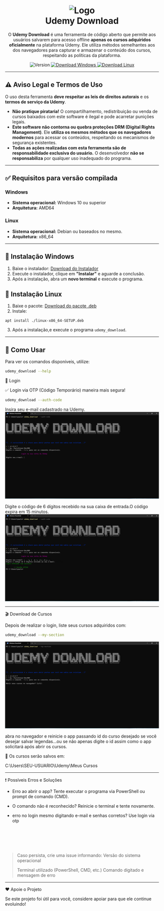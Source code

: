 <div align="center">
  <h1>
    <img src="assets/favicon.ico" alt="Logo" width="280"><br>
    Udemy Download
  </h1>
  <p align="center">

  O **Udemy Download** é uma ferramenta de código aberto que permite aos usuários salvarem para acesso offline **apenas os cursos adquiridos oficialmente** na plataforma Udemy. Ele utiliza métodos semelhantes aos dos navegadores para capturar e armazenar o conteúdo dos cursos, respeitando as políticas da plataforma.</p>

  <p align="center">
    <img src="https://img.shields.io/badge/Version-1.0.0.7-orange?style=flat-square" alt="Version">
    <a href="https://github.com/PauloCesar-dev404/Udemy-Download/raw/refs/heads/main/versions/win-amd64-SETUP.exe" target="_blank">
      <img src="https://img.shields.io/badge/Download-Windows-blue?style=flat-square" alt="Download Windows">
    </a>
  <a href="https://github.com/PauloCesar-dev404/Udemy-Download/raw/refs/heads/main/versions/linux-x86_64-SETUP.deb" target="_blank">
      <img src="https://img.shields.io/badge/Download-Linux-blue?style=flat-square" alt="Download Linux">
    </a>
  </p>
</div>



---

## ⚠️ Aviso Legal e Termos de Uso  

O uso desta ferramenta **deve respeitar as leis de direitos autorais** e os **termos de serviço da Udemy**.  

- **Não pratique pirataria!** O compartilhamento, redistribuição ou venda de cursos baixados com este software é ilegal e pode acarretar punições legais.  
- **Este software não contorna ou quebra proteções DRM (Digital Rights Management)**. Ele **utiliza os mesmos métodos que os navegadores modernos** para acessar os conteúdos, respeitando os mecanismos de segurança existentes.  
- **Todas as ações realizadas com esta ferramenta são de responsabilidade exclusiva do usuário.** O desenvolvedor **não se responsabiliza** por qualquer uso inadequado do programa.  

---

## ✅ Requisitos para versão compilada 

### Windows 

- **Sistema operacional:** Windows 10 ou superior  
- **Arquitetura:** AMD64  
### Linux
- **Sistema operacional:** Debian ou baseados no mesmo.  
- **Arquitetura:** x86_64
---

## 🔧 Instalação Windows

1. Baixe o instalador: [Download do Instalador](https://github.com/PauloCesar-dev404/Udemy-Download/raw/refs/heads/main/versions/win-amd64-SETUP.exe)  
2. Execute o instalador, clique em **"Instalar"** e aguarde a conclusão.  
3. Após a instalação, abra um **novo terminal** e execute o programa.  

## 🔧 Instalação Linux

1. Baixe o pacote: [Download do pacote .deb](https://github.com/PauloCesar-dev404/Udemy-Download/raw/refs/heads/main/versions/linux-x86_64-SETUP.deb)  
2. Instale:
```bas
apt install ./linux-x86_64-SETUP.deb
```
3. Após a instalação,e execute o programa `udemy_download`.  


---

## 🚀 Como Usar  

Para ver os comandos disponíveis, utilize:  
```bash
udemy_download --help
```

🔑 Login

✅ Login via OTP (Código Temporário) maneira mais segura!
```bash
udemy_download --auth-code
```

Insira seu e-mail cadastrado na Udemy.
![receber o código otp](<assets/Captura de tela 2025-02-04 194402.png>)

Digite o código de 6 dígitos recebido na sua caixa de entrada.O código expira em 15 minutos.
![inserir o código](<assets/Captura de tela 2025-02-04 194500.png>)

---

🎬 Download de Cursos

Depois de realizar o login, liste seus cursos adquiridos com:
```bash
udemy_download --my-section
```
![my courses](<assets/Captura de tela 2025-02-04 194546.png>)


abra no navegador e reinicie o app passando id do curso desejado se você desejar salvar legendas...ou se não apenas digite o id assim como o app solicitará após abrir os cursos.


📌 Os cursos serão salvos em:

C:\Users\SEU-USUARIO\Udemy\Meus Cursos


---

❗ Possíveis Erros e Soluções

- Erro ao abrir o app? Tente executar o programa via PowerShell ou prompt de comando (CMD).

- O comando não é reconhecido? Reinicie o terminal e tente novamente.

- erro no login mesmo digitando e-mail e senhas corretos? Use login via otp


<br>
<br><br><br>

>Caso persista, crie uma issue informando:
> Versão do sistema operacional
> 
>Terminal utilizado (PowerShell, CMD, etc.)
>Comando digitado e mensagem de erro



---

❤️ Apoie o Projeto

Se este projeto foi útil para você, considere apoiar para que ele continue evoluindo!



